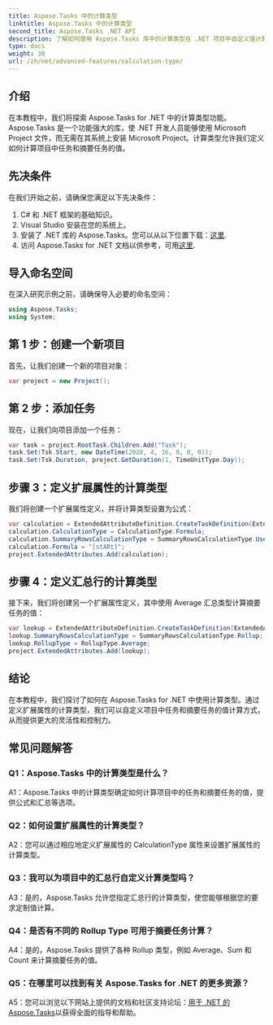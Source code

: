 ```yaml
---
title: Aspose.Tasks 中的计算类型
linktitle: Aspose.Tasks 中的计算类型
second_title: Aspose.Tasks .NET API
description: 了解如何使用 Aspose.Tasks 库中的计算类型在 .NET 项目中自定义值计算。
type: docs
weight: 30
url: /zh/net/advanced-features/calculation-type/
---
```

## 介绍

在本教程中，我们将探索 Aspose.Tasks for .NET 中的计算类型功能。 Aspose.Tasks 是一个功能强大的库，使 .NET 开发人员能够使用 Microsoft Project 文件，而无需在其系统上安装 Microsoft Project。计算类型允许我们定义如何计算项目中任务和摘要任务的值。

## 先决条件

在我们开始之前，请确保您满足以下先决条件：

1. C# 和 .NET 框架的基础知识。
2. Visual Studio 安装在您的系统上。
3. 安装了 .NET 库的 Aspose.Tasks。您可以从以下位置下载：[这里](https://releases.aspose.com/tasks/net/).
4. 访问 Aspose.Tasks for .NET 文档以供参考，可用[这里](https://reference.aspose.com/tasks/net/).

## 导入命名空间

在深入研究示例之前，请确保导入必要的命名空间：

```csharp
using Aspose.Tasks;
using System;


```

## 第 1 步：创建一个新项目

首先，让我们创建一个新的项目对象：

```csharp
var project = new Project();
```

## 第 2 步：添加任务

现在，让我们向项目添加一个任务：

```csharp
var task = project.RootTask.Children.Add("Task");
task.Set(Tsk.Start, new DateTime(2020, 4, 16, 8, 0, 0));
task.Set(Tsk.Duration, project.GetDuration(1, TimeUnitType.Day));
```

## 步骤 3：定义扩展属性的计算类型

我们将创建一个扩展属性定义，并将计算类型设置为公式：

```csharp
var calculation = ExtendedAttributeDefinition.CreateTaskDefinition(ExtendedAttributeTask.Date5, null);
calculation.CalculationType = CalculationType.Formula;
calculation.SummaryRowsCalculationType = SummaryRowsCalculationType.UseFormula;
calculation.Formula = "[stARt]";
project.ExtendedAttributes.Add(calculation);
```

## 步骤 4：定义汇总行的计算类型

接下来，我们将创建另一个扩展属性定义，其中使用 Average 汇总类型计算摘要任务的值：

```csharp
var lookup = ExtendedAttributeDefinition.CreateTaskDefinition(ExtendedAttributeTask.Cost1, null);
lookup.SummaryRowsCalculationType = SummaryRowsCalculationType.Rollup;
lookup.RollupType = RollupType.Average;
project.ExtendedAttributes.Add(lookup);
```

## 结论

在本教程中，我们探讨了如何在 Aspose.Tasks for .NET 中使用计算类型。通过定义扩展属性的计算类型，我们可以自定义项目中任务和摘要任务的值计算方式，从而提供更大的灵活性和控制力。

## 常见问题解答

### Q1：Aspose.Tasks 中的计算类型是什么？

A1：Aspose.Tasks 中的计算类型确定如何计算项目中的任务和摘要任务的值，提供公式和汇总等选项。

### Q2：如何设置扩展属性的计算类型？

A2：您可以通过相应地定义扩展属性的 CalculationType 属性来设置扩展属性的计算类型。

### Q3：我可以为项目中的汇总行自定义计算类型吗？

A3：是的，Aspose.Tasks 允许您指定汇总行的计算类型，使您能够根据您的要求定制值计算。

### Q4：是否有不同的 Rollup Type 可用于摘要任务计算？

A4：是的，Aspose.Tasks 提供了各种 Rollup 类型，例如 Average、Sum 和 Count 来计算摘要任务的值。

### Q5：在哪里可以找到有关 Aspose.Tasks for .NET 的更多资源？

 A5：您可以浏览以下网站上提供的文档和社区支持论坛：[用于 .NET 的 Aspose.Tasks](https://reference.aspose.com/tasks/net/)以获得全面的指导和帮助。